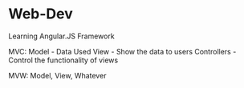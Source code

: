 # Web-Dev
Learning Angular.JS Framework

MVC:
Model - Data Used
View - Show the data to users
Controllers - Control the functionality of views

MVW: Model, View, Whatever
